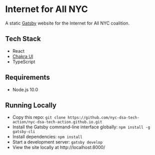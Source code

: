 # Internet for All NYC
A static [Gatsby](https://www.gatsbyjs.com/docs/) website for the Internet for All NYC coalition.

## Tech Stack
- React
- [Chakra UI](https://chakra-ui.com) 
- TypeScript

## Requirements
- Node.js 10.0 

## Running Locally
- Copy this repo: `git clone https://github.com/nyc-dsa-tech-action/nyc-dsa-tech-action.github.io.git`
- Install the Gatsby command-line interface globally: `npm install -g gatsby-cli`
- Install dependencies: `npm install`
- Start a development server: `gatsby develop`
- View the site locally at http://localhost:8000/
